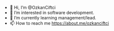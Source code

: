 - 👋 Hi, I’m @OzkanCiftci
- 👀 I’m interested in software development.
- 🌱 I’m currently learning management/lead.
- 📫 How to reach me https://about.me/ozkanciftci

<!---
OzkanCiftci/OzkanCiftci is a ✨ special ✨ repository because its `README.md` (this file) appears on your GitHub profile.
You can click the Preview link to take a look at your changes.
--->

